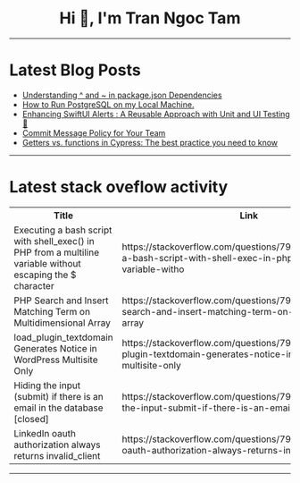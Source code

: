 <h1 align="center">Hi 👋, I'm Tran Ngoc Tam</h1>

---

# Latest Blog Posts 
<!-- BLOG-POST-LIST:START -->
- [Understanding ^ and ~ in package.json Dependencies](https://dev.to/makechi02/understanding-and-in-packagejson-dependencies-267c)
- [How to Run PostgreSQL on my Local Machine.](https://dev.to/youjung-hong/how-to-run-postgresql-on-my-local-machine-38i9)
- [Enhancing SwiftUI Alerts : A Reusable Approach with Unit and UI Testing 🔄](https://dev.to/kamimi01/enhancing-swiftui-alerts-a-reusable-approach-with-unit-and-ui-testing-30a4)
- [Commit Message Policy for Your Team](https://dev.to/llepecki/commit-message-policy-for-your-team-57bo)
- [Getters vs. functions in Cypress: The best practice you need to know](https://dev.to/daniil-qa/getters-vs-functions-in-cypress-the-best-practice-you-need-to-know-25j7)
<!-- BLOG-POST-LIST:END -->

---

# Latest stack oveflow activity
<table>
  <tr><th>Title</th><th>Link</th></tr>
  <!-- STACKOVERFLOW:START --><tr><td>Executing a bash script with shell_exec&lpar;&rpar; in PHP from a multiline variable without escaping the $ character</td><td>https://stackoverflow.com/questions/79446503/executing-a-bash-script-with-shell-exec-in-php-from-a-multiline-variable-witho</td></tr><tr><td>PHP Search and Insert Matching Term on Multidimensional Array</td><td>https://stackoverflow.com/questions/79446417/php-search-and-insert-matching-term-on-multidimensional-array</td></tr><tr><td>load_plugin_textdomain Generates Notice in WordPress Multisite Only</td><td>https://stackoverflow.com/questions/79446210/load-plugin-textdomain-generates-notice-in-wordpress-multisite-only</td></tr><tr><td>Hiding the input &lpar;submit&rpar; if there is an email in the database [closed]</td><td>https://stackoverflow.com/questions/79446158/hiding-the-input-submit-if-there-is-an-email-in-the-database</td></tr><tr><td>LinkedIn oauth authorization always returns invalid_client</td><td>https://stackoverflow.com/questions/79446081/linkedin-oauth-authorization-always-returns-invalid-client</td></tr><!-- STACKOVERFLOW:END -->
</table>

---


